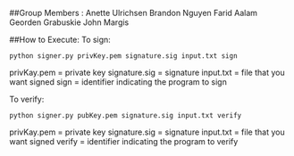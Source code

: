 ##Group Members : 
Anette Ulrichsen 
Brandon Nguyen 
Farid Aalam 
Georden Grabuskie 
John Margis

##How to Execute:
To sign:

```python signer.py privKey.pem signature.sig input.txt sign```

privKay.pem = private key
signature.sig = signature
input.txt = file that you want signed
sign = identifier indicating the program to sign 

To verify:

```python signer.py pubKey.pem signature.sig input.txt verify```

privKay.pem = private key
signature.sig = signature
input.txt = file that you want signed
verify = identifier indicating the program to verify 
